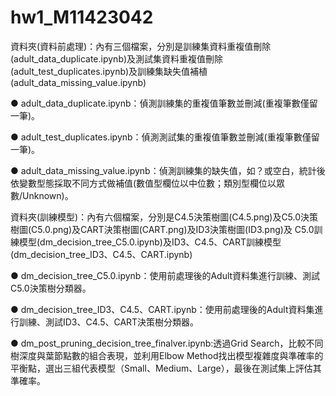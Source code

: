 # hw1_M11423042

資料夾(資料前處理)：內有三個檔案，分別是訓練集資料重複值刪除(adult_data_duplicate.ipynb)及測試集資料重複值刪除(adult_test_duplicates.ipynb)及訓練集缺失值補植(adult_data_missing_value.ipynb)
  
  ● adult_data_duplicate.ipynb：偵測訓練集的重複值筆數並刪減(重複筆數僅留一筆)。
  
  ● adult_test_duplicates.ipynb：偵測測試集的重複值筆數並刪減(重複筆數僅留一筆)。
  
  ● adult_data_missing_value.ipynb：偵測訓練集的缺失值，如？或空白，統計後依變數型態採取不同方式做補值(數值型欄位以中位數；類別型欄位以眾數/Unknown)。

資料夾(訓練模型)：內有六個檔案，分別是C4.5決策樹圖(C4.5.png)及C5.0決策樹圖(C5.0.png)及CART決策樹圖(CART.png)及ID3決策樹圖(ID3.png)及
C5.0訓練模型(dm_decision_tree_C5.0.ipynb)及ID3、C4.5、CART訓練模型(dm_decision_tree_ID3、C4.5、CART.ipynb)

● dm_decision_tree_C5.0.ipynb：使用前處理後的Adult資料集進行訓練、測試C5.0決策樹分類器。

● dm_decision_tree_ID3、C4.5、CART.ipynb：使用前處理後的Adult資料集進行訓練、測試ID3、C4.5、CART決策樹分類器。

  
  ● dm_post_pruning_decision_tree_finalver.ipynb:透過Grid Search，比較不同樹深度與葉節點數的組合表現，並利用Elbow Method找出模型複雜度與準確率的平衡點，選出三組代表模型（Small、Medium、Large），最後在測試集上評估其準確率。

